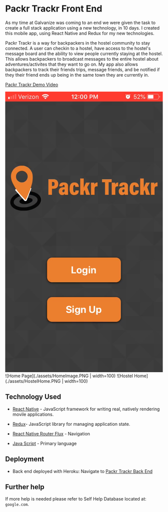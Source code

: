 # Packr Trackr Front End
As my time at Galvanize was coming to an end we were given the task to create a full stack application using a new technology, in 10 days. I created this mobile app, using React Native and Redux for my new technologies. 

Packr Trackr is a way for backpackers in the hostel community to stay connected. A user can checkin to a hostel, have access to the hostel's message board and the ability to view people currently staying at the hostel. This allows backpackers to broadcast messages to the entire hostel about adventures/activites that they want to go on. My app also allows backpackers to track their friends trips, message friends, and be notified if they their friend ends up being in the same town they are currently in. 


[Packr Trackr Demo Video](./assets/PackrTrackrDemo.MP4)

![Login Page](./assets/LoginImage.PNG) <!-- .element height="50%" width="50%" -->
![Home Page](./assets/HomeImage.PNG | width=100)
![Hostel Home](./assets/HostelHome.PNG | width=100)

## Technology Used

* [React Native](https://facebook.github.io/react-native/docs/getting-started.html) - JavaScript framework for writing real, natively rendering movile applications.

* [Redux](https://github.com/reduxjs/redux/tree/master/docs)- JavaScript library for managing application state.

* [React Native Router Flux](http://docs.nativebase.io/docs/examples/navigation/RNRFBasicExample.html) - Navigation

* [Java Script](https://developer.mozilla.org/en-US/docs/Web/JavaScript) - Primary language


## Deployment 
* Back end deployed with Heroku:
Navigate to [Packr Trackr Back End](https://packr-trackr-db.herokuapp.com/)

## Further help
If more help is needed please refer to Self Help Database located at: 
`google.com`.
